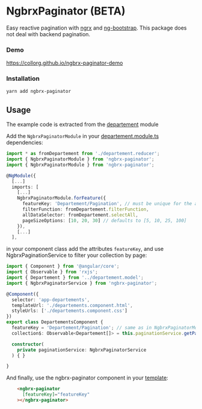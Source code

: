 # NgbrxPaginator (BETA)

Easy reactive pagination with [ngrx](https://ngrx.io/) and [ng-bootstrap](https://ng-bootstrap.github.io). This package does not deal with backend pagination.

### Demo

https://collorg.github.io/ngbrx-paginator-demo

### Installation

```bash
yarn add ngbrx-paginator
```


## Usage

The example code is extracted from the [departement](./projects/test-paginator/src/app/departement) module

Add the `NgbrxPaginatorModule` in your [departement.module.ts](./projects/test-paginator/src/app/departement/departement.module.ts) dependencies:

```ts
import * as fromDepartement from './departement.reducer';
import { NgbrxPaginatorModule } from 'ngbrx-paginator';
import { NgbrxPaginatorModule } from 'ngbrx-paginator';

@NgModule({
  [...]
  imports: [
    [...]
    NgbrxPaginatorModule.forFeature({
      featureKey: 'Departement/Pagination', // must be unique for the app
      filterFunction: fromDepartement.filterFunction,
      allDataSelector: fromDepartement.selectAll,
      pageSizeOptions: [10, 20, 30] // defaults to [5, 10, 25, 100]
    }),
    [...]
  ],
```

in your component class add the attributes `featureKey`, and use NgbrxPaginationService to filter your collection by page:

```ts
import { Component } from '@angular/core';
import { Observable } from 'rxjs';
import { Departement } from '../departement.model';
import { NgbrxPaginatorService } from 'ngbrx-paginator';

@Component({
  selector: 'app-departements',
  templateUrl: './departements.component.html',
  styleUrls: ['./departements.component.css']
})
export class DepartementsComponent {
  featureKey = 'Departement/Pagination'; // same as in NgbrxPaginatorModules.forFeature
  collection$: Observable<Departement[]> = this.paginationService.getPageItems$<Departement>(this.featureKey);

  constructor(
    private paginationService: NgbrxPaginatorService
  ) { }

}
```

And finally, use the ngbrx-paginator component in your [template](./projects/test-paginator/src/app/departement/departements/departements.component.html):

```html
    <ngbrx-paginator
      [featureKey]="featureKey"
    ></ngbrx-paginator>
```


